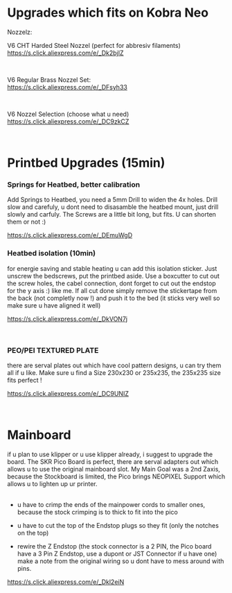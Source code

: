 <h1>Upgrades which fits on Kobra Neo</h1>


Nozzelz:

V6 CHT Harded Steel Nozzel (perfect for abbresiv filaments)<br>
https://s.click.aliexpress.com/e/_Dk2bjIZ

<br>

V6 Regular Brass Nozzel Set:<br>
https://s.click.aliexpress.com/e/_DFsyh33

<br>

V6 Nozzel Selection (choose what u need)<br>
https://s.click.aliexpress.com/e/_DC9zkCZ

<br>

<h1>Printbed Upgrades (15min)</h1>

<h3>Springs for Heatbed, better calibration</h3>
Add Springs to Heatbed, you need a 5mm Drill to widen the 4x holes. Drill slow and carefuly, u dont need to disasamble the heatbed mount, just drill slowly and carfuly. The Screws are a little bit long, but fits. U can shorten them or not :)<br>

https://s.click.aliexpress.com/e/_DEmuWgD


<h3>Heatbed isolation (10min)</h3>
for energie saving and stable heating u can add this isolation sticker. Just unscrew the bedscrews, put the printbed aside. Use a boxcutter to cut out the screw holes, the cabel connection, dont forget to cut out the endstop for the y axis :) like me. If all cut done simply remove the stickertape from the back (not completly now !) and push it to the bed (it sticks very well so make sure u have aligned it well)

https://s.click.aliexpress.com/e/_DkVON7j

<br>

<h3>PEO/PEI TEXTURED PLATE</h3>
there are serval plates out which have cool pattern designs, u can try them all if u like. Make sure u find a Size 230x230 or 235x235, the 235x235 size fits perfect !

https://s.click.aliexpress.com/e/_DC9UNIZ

<br>

<h1>Mainboard</h1>
if u plan to use klipper or u use klipper already, i suggest to upgrade the board. The SKR Pico Board is perfect, there are serval adapters out which allows u to use the original mainboard slot. My Main Goal was a 2nd Zaxis, because the Stockboard is limited, the Pico brings NEOPIXEL Support which allows u to lighten up ur printer.<br><br>

- u have to crimp the ends of the mainpower cords to smaller ones, because the stock crimping is to thick to fit into the pico

- u have to cut the top of the Endstop plugs so they fit (only the notches on the top)

- rewire the Z Endstop (the stock connector is a 2 PIN, the Pico board have a 3 Pin Z Endstop, use a dupont or JST Connector if u have one) make a note from the original wiring so u dont have to mess around with pins.

https://s.click.aliexpress.com/e/_Dkl2eiN


